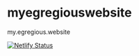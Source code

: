 # myegregiouswebsite
my.egregious.website

[![Netlify Status](https://api.netlify.com/api/v1/badges/92225a07-9660-49ec-84ea-aca9d127c5a8/deploy-status)](https://app.netlify.com/sites/myegregiouswebsite/deploys)
